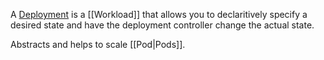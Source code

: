 A [Deployment](https://kubernetes.io/docs/concepts/workloads/controllers/deployment/) is a [[Workload]] that allows you to declaritively specify a desired state and have the deployment controller change the actual state.

Abstracts and helps to scale [[Pod|Pods]].